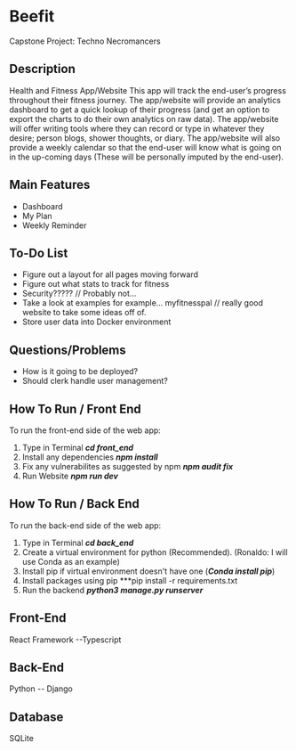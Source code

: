 # Beefit
Capstone Project: Techno Necromancers

## Description
Health and Fitness App/Website
This app will track the end-user’s progress throughout their fitness journey. The app/website will provide an analytics dashboard to get a quick lookup of their progress (and get an option to export the charts to do their own analytics on raw data). The app/website will offer writing tools where they can record or type in whatever they desire; person blogs, shower thoughts, or diary. The app/website will also provide a weekly calendar so that the end-user will know what is going on in the up-coming days (These will be personally imputed by the end-user).

## Main Features
* Dashboard
* My Plan
* Weekly Reminder

## To-Do List
* Figure out a layout for all pages moving forward
* Figure out what stats to track for fitness
* Security????? // Probably not...
* Take a look at examples for example... myfitnesspal // really good website to take some ideas off of.
* Store user data into Docker environment

## Questions/Problems
* How is it going to be deployed?
* Should clerk handle user management?

## How To Run / Front End
To run the front-end side of the web app:

1. Type in Terminal ***cd front_end***
3. Install any dependencies ***npm install***
4. Fix any vulnerabilites as suggested by npm ***npm audit fix***
5. Run Website ***npm run dev***

## How To Run / Back End
To run the back-end side of the web app:
1. Type in Terminal ***cd back_end***
2. Create a virtual environment for python (Recommended). (Ronaldo: I will use Conda as an example)
3. Install pip if virtual environment doesn't have one (***Conda install pip***)
4. Install packages using pip ***pip install -r requirements.txt
5. Run the backend ***python3 manage.py runserver***

## Front-End
React Framework --Typescript

## Back-End
Python -- Django

## Database
SQLite